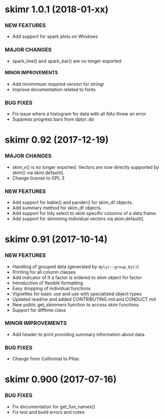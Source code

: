 skimr 1.0.1 (2018-01-xx)
========================
### NEW FEATURES
   * Add support for spark plots on Windows

### MAJOR CHANGES
   * spark_line() and spark_bar() are no longer exported

#### MINOR IMPROVEMENTS
   * Add minimimum required version for stringr
   * Improve documentation related to fonts

### BUG FIXES
  * Fix issue where a histogram for data with all NAs threw an error
  * Suppress progress bars from dplyr::do

skimr 0.92 (2017-12-19)
=======================

### MAJOR CHANGES
  * skim_v() is no longer exported. Vectors are now directly supported by skim()
    via skim.default().
  * Change license to GPL 3

### NEW FEATURES

  * Add support for kable() and pander() for skim_df objects. 
  * Add summary method for skim_df objects.  
  * Add support for tidy select to skim specific columns of a data frame.
  * Add support for skimming individual vectors via skim.default(). 


skimr 0.91 (2017-10-14)
=========================

### NEW FEATURES

  * Handling of grouped data (generated by `dplyr::group_by()`)
  * Printing for all column classes
  * Add indicator of if a factor is ordered to skim object for factor
  * Introduction of flexible formatting
  * Easy dropping of individual functions
  * Vignettes for basic use and use with specialized object types
  * Updated readme and added CONTRIBUTING.md and CONDUCT.md
  * New public get_skimmers function to access skim functions
  * Support for difftime class
  

### MINOR IMPROVEMENTS

  * Add header to print providing summary information about data.

### BUG FIXES

  * Change from Colformat to Pillar.


skimr 0.900 (2017-07-16)
=========================


### BUG FIXES

  * Fix documentation for get_fun_names()
  * Fix test and build errors and notes

  
